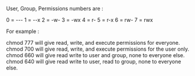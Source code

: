 
User, Group, 
Permissions numbers are :

0 = ---
1 = --x
2 = -w-
3 = -wx
4 = r-
5 = r-x
6 = rw-
7 = rwx

For example :

chmod 777 will give read, write, and execute permissions for everyone.
chmod 700 will give read, write, and execute permissions for the user only.
chmod 660 will give read write to user and group, none to everyone else.
chmod 640 will give read write to user, read to group, none to everyone else.

